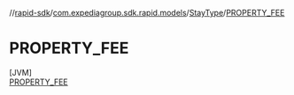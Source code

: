 //[rapid-sdk](../../../../index.md)/[com.expediagroup.sdk.rapid.models](../../index.md)/[StayType](../index.md)/[PROPERTY_FEE](index.md)

# PROPERTY_FEE

[JVM]\
[PROPERTY_FEE](index.md)

